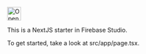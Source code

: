<a href="https://studio.firebase.google.com/import?url=https%3A%2F%2F%3Ca%20href%3D%22https%3A%2F%2Fstudio.firebase.google.com%2Fimport%3Furl%3Dhttps%253A%252F%252Fgithub.com%252FUdith-creates%252Fstudio.git%22%3E%20%20%20%3Cimg%20%20%20%20%20height%3D%2232%22%20%20%20%20%20alt%3D%22Open%20in%20Firebase%20Studio%22%20%20%20%20%20src%3D%22https%3A%2F%2Fcdn.firebasestudio.dev%2Fbtn%2Fopen_bright_32.svg%22%3E%20%3C%2Fa%3E">
  <img
    height="32"
    alt="Open in Firebase Studio"
    src="https://cdn.firebasestudio.dev/btn/open_bright_32.svg">
</a>


This is a NextJS starter in Firebase Studio.

To get started, take a look at src/app/page.tsx.

